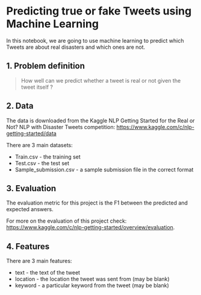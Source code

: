 # Predicting true or fake Tweets using Machine Learning

In this notebook, we are going to use machine learning to predict which Tweets are about real disasters and which ones are not.

## 1. Problem definition

>  How well can we predict whether a tweet is real or not given the tweet itself ?

## 2. Data 

The data is downloaded from the Kaggle NLP Getting Started for the Real or Not? NLP with Disaster Tweets competition: 
https://www.kaggle.com/c/nlp-getting-started/data

There are 3  main datasets:

* Train.csv - the training set
* Test.csv - the test set
* Sample_submission.csv - a sample submission file in the correct format

## 3. Evaluation

The evaluation metric for this project is the F1 between the predicted and expected answers.

For more on the evaluation of this project check: https://www.kaggle.com/c/nlp-getting-started/overview/evaluation.

## 4. Features

There are 3 main features:

* text - the text of the tweet
* location - the location the tweet was sent from (may be blank)
* keyword - a particular keyword from the tweet (may be blank)
